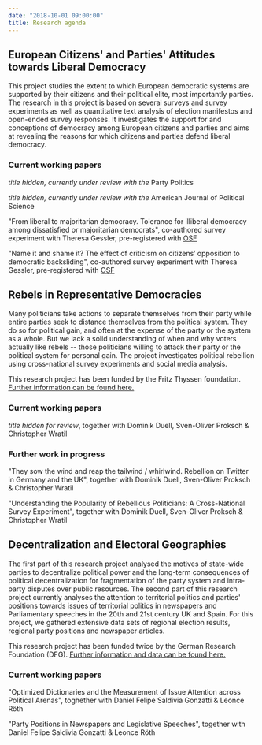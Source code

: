 ```yaml
---
date: "2018-10-01 09:00:00"
title: Research agenda
---
```


## European Citizens' and Parties' Attitudes towards Liberal Democracy

This project studies the extent to which European democratic systems are supported by their citizens and their political elite, most importantly parties. The research in this project is based on several surveys and survey experiments as well as quantitative text analysis of election manifestos and open-ended survey responses. It investigates the support for and conceptions of democracy among European citizens and parties and aims at revealing the reasons for which citizens and parties defend liberal democracy.

### Current working papers

_title hidden, currently under review with the_ Party Politics

_title hidden, currently under review with the_ American Journal of Political Science

"From liberal to majoritarian democracy. Tolerance for illiberal democracy among dissatisfied or majoritarian democrats", co-authored survey experiment with Theresa Gessler, pre-registered with [OSF](https://osf.io/47xp2/)

"Name it and shame it? The effect of criticism on citizens’ opposition to democratic backsliding", co-authored survey experiment with Theresa Gessler, pre-registered with [OSF](https://osf.io/47xp2/)


## Rebels in Representative Democracies

Many politicians take actions to separate themselves from their party while entire parties seek to distance themselves from the political system. They do so for political gain, and often at the expense of the party or the system as a whole. But we lack a solid understanding of when and why voters actually like rebels -- those politicians willing to attack their party or the political system for personal gain. The project investigates political rebellion using cross-national survey experiments and social media analysis.

This research project has been funded by the Fritz Thyssen foundation. [Further information can be found here.](https://cccp.uni-koeln.de/de/research/current-research-projects/rebels-in-representative-democracy-the-appeal-and-consequences-of-political-defection-in-europe/)

### Current working papers

_title hidden for review_, together with Dominik Duell, Sven-Oliver Proksch & Christopher Wratil


### Further work in progress

"They sow the wind and reap the tailwind / whirlwind. Rebellion on Twitter in Germany and the UK", together with Dominik Duell, Sven-Oliver Proksch & Christopher Wratil

"Understanding the Popularity of Rebellious Politicians: A Cross-National Survey Experiment", together with Dominik Duell, Sven-Oliver Proksch & Christopher Wratil

## Decentralization and Electoral Geographies

The first part of this research project analysed the motives of state-wide parties to decentralize political power and the long-term consequences of political decentralization for fragmentation of the party system and intra-party disputes over public resources. The second part of this research project currently analyses the attention to territorial politics and parties' positions towards issues of territorial politics in newspapers and Parliamentary speeches in the 20th and 21st century UK and Spain. For this project, we gathered extensive data sets of regional election results, regional party positions and newspaper articles. 

This research project has been funded twice by the German Research Foundation (DFG). [Further information and data can be found here.](https://cccp.uni-koeln.de/de/research/current-research-projects/deg-decentralization-and-electoral-geographies-i-ii)

### Current working papers

"Optimized Dictionaries and the Measurement of Issue Attention across Political Arenas", toghether with Daniel Felipe Saldivia Gonzatti & Leonce Röth

"Party Positions in Newspapers and Legislative Speeches", together with Daniel Felipe Saldivia Gonzatti & Leonce Röth
